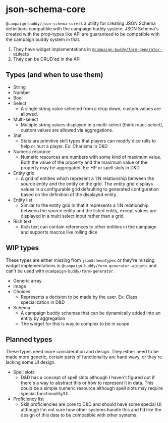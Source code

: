 # json-schema-core

`@campaign-buddy/json-schema-core` is a utility for creating JSON Schema definitions compatible with the campaign buddy system. JSON Schema's created with the prop-types like API are guaranteed to be compatible with the campaign buddy system in that.

1. They have widget implementations in [`@campaign-buddy/form-generator-widgets`](../form-generator-widgets/src/index.ts)
2. They can be CRUD'ed in the API

## Types (and when to use them)

- String
- Number
- Bool
- Select
  - A single string value selected from a drop down, custom values are allowed.
- Multi-select
  - Multiple string values displayed in a multi-select (think react-select), custom values are allowed via aggregations.
- Stat
  - Stats are primitive skill types that players can modify dice rolls to help or hurt a player. Ex: Charisma in D&D
- Numeric resource
  - Numeric resources are numbers with some kind of maximum value. Both the value of the property and the maximum value of the property may be aggregated. Ex: HP or spell slots in D&D
- Entity grid
  - A grid of entities which represent a 1:N relationship between the source entity and the entity on the grid. The entity grid displays values in a configurable grid defaulting to generated configuration based on the definition of the displayed entity.
- Entity list
  - Similar to the entity grid in that it represents a 1:N relationship between the source entity and the listed entity, except values are displayed in a multi select input rather than a grid.
- Rich text
  - Rich text can contain references to other entities in the campaign and supports macros like rolling dice

## WIP types

These types are either missing from `jsonSchemaTypes` or they're missing widget implementations in `@campaign-buddy/form-generator-widgets` and can't be used with `@campaign-buddy/form-generator`.

- Generic array
- Image
- Choices
  - Represents a decision to be made by the user. Ex: Class specialization in D&D
- Schema
  - A campaign buddy schemas that can be dynamically added into an entity by aggregation
  - The widget for this is way to complex to be in scope

## Planned types

These types need more consideration and design. They either need to be made more generic, certain parts of functionality are hand wavy, or they're lacking some UI design.

- Spell slots
  - D&D has a concept of spell slots although I haven't figured out if there's a way to abstract this or how to represent it in data. This could be a simple numeric resource although spell slots may require special functionality/UI.
- Proficiency list
  - Skill proficiencies are core to D&D and should have some special UI although I'm not sure how other systems handle this and I'd like the design of this data to be compatible with other systems.
